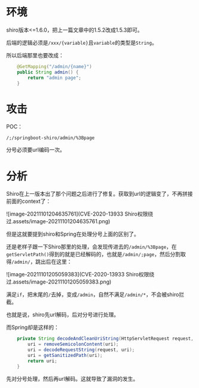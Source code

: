 # 环境

shiro版本<=1.6.0，把上一篇文章中的1.5.2改成1.5.3即可。

后端的逻辑必须是`/xxx/{variable}`且`variable`的类型是`String`。

所以后端那里也要改成：

```java
    @GetMapping("/admin/{name}")
    public String admin() {
        return "admin page";
    }
```



# 攻击

POC：

```
/;/springboot-shiro/admin/%3Bpage
```

分号必须要url编码一次。

# 分析

Shiro在上一版本出了那个问题之后进行了修复。获取到url的逻辑变了，不再拼接前面的context了：

![image-20211101204635761](CVE-2020-13933 Shiro权限绕过.assets/image-20211101204635761.png)



但是这就要提到shiro和Spring在处理分号上面的区别了。

还是老样子跟一下Shiro那里的处理，会发现传进去的`/admin/%3Bpage`，在`getServletPath()`得到的就是已经解码的，也就是`/admin/;page`，然后分割取得`/admin/`，跳出后在这里：

![image-20211101205059383](CVE-2020-13933 Shiro权限绕过.assets/image-20211101205059383.png)

满足`if`，把末尾的`/`去掉，变成`/admin`，自然不满足`/admin/*`，不会被shiro拦截。

也就是说，shiro先url解码，后对分号进行处理。



而Spring却是这样的：

```java
	private String decodeAndCleanUriString(HttpServletRequest request, String uri) {
		uri = removeSemicolonContent(uri);
		uri = decodeRequestString(request, uri);
		uri = getSanitizedPath(uri);
		return uri;
	}
```

先对分号处理，然后再url解码。这就导致了漏洞的发生。

